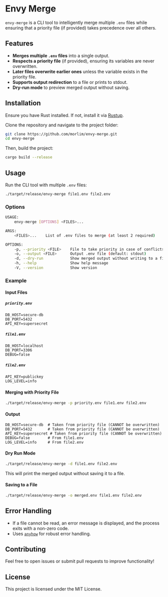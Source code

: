 # Envy Merge

`envy-merge` is a CLI tool to intelligently merge multiple `.env` files while ensuring that a priority file (if provided) takes precedence over all others.

## Features

- **Merges multiple `.env` files** into a single output.
- **Respects a priority file** (if provided), ensuring its variables are never overwritten.
- **Later files overwrite earlier ones** unless the variable exists in the priority file.
- **Supports output redirection** to a file or prints to stdout.
- **Dry-run mode** to preview merged output without saving.

## Installation

Ensure you have Rust installed. If not, install it via [Rustup](https://rustup.rs/).

Clone the repository and navigate to the project folder:

```sh
git clone https://github.com/morlim/envy-merge.git
cd envy-merge
```

Then, build the project:

```sh
cargo build --release
```

## Usage

Run the CLI tool with multiple `.env` files:

```sh
./target/release/envy-merge file1.env file2.env
```

### Options

```sh
USAGE:
    envy-merge [OPTIONS] <FILES>...

ARGS:
    <FILES>...    List of .env files to merge (at least 2 required)

OPTIONS:
    -p, --priority <FILE>    File to take priority in case of conflicts
    -o, --output <FILE>      Output .env file (default: stdout)
    -d, --dry-run            Show merged output without writing to a file
    -h, --help               Show help message
    -V, --version            Show version
```

### Example

#### Input Files

##### `priority.env`

```text
DB_HOST=secure-db
DB_PORT=5432
API_KEY=supersecret
```

##### `file1.env`

```text
DB_HOST=localhost
DB_PORT=3306
DEBUG=false
```

##### `file2.env`

```text
API_KEY=publickey
LOG_LEVEL=info
```

#### Merging with Priority File

```sh
./target/release/envy-merge -p priority.env file1.env file2.env
```

#### Output

```text
DB_HOST=secure-db  # Taken from priority file (CANNOT be overwritten)
DB_PORT=5432       # Taken from priority file (CANNOT be overwritten)
API_KEY=supersecret # Taken from priority file (CANNOT be overwritten)
DEBUG=false        # From file1.env
LOG_LEVEL=info     # From file2.env
```

#### Dry Run Mode

```sh
./target/release/envy-merge -d file1.env file2.env
```

This will print the merged output without saving it to a file.

#### Saving to a File

```sh
./target/release/envy-merge -o merged.env file1.env file2.env
```

## Error Handling

- If a file cannot be read, an error message is displayed, and the process exits with a non-zero code.
- Uses [`anyhow`](https://crates.io/crates/anyhow) for robust error handling.

## Contributing

Feel free to open issues or submit pull requests to improve functionality!

## License

This project is licensed under the MIT License.
